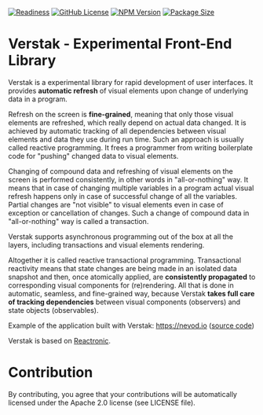 ﻿[![Readiness](https://img.shields.io/badge/release-beta-red.svg)](https://en.wikipedia.org/wiki/Software_release_life_cycle#Release_candidate)
[![GitHub License](https://img.shields.io/badge/license-Apache2-4cc61e.svg?style=flat)](https://github.com/nezaboodka/verstak/blob/master/LICENSE)
[![NPM Version](https://img.shields.io/npm/v/verstak.svg?style=flat&colorB=success)](https://www.npmjs.com/package/verstak)
[![Package Size](https://img.shields.io/bundlephobia/minzip/verstak.svg?colorB=success)](https://bundlephobia.com/result?p=verstak)

# **Verstak** - Experimental Front-End Library

Verstak is a experimental library for rapid development of user
interfaces. It provides **automatic refresh** of visual elements
upon change of underlying data in a program.

Refresh on the screen is **fine-grained**, meaning that only
those visual elements are refreshed, which really depend on
actual data changed. It is achieved by automatic tracking of
all dependencies between visual elements and data they use
during run time. Such an approach is usually called reactive
programming. It frees a programmer from writing boilerplate
code for "pushing" changed data to visual elements.

Changing of compound data and refreshing of visual elements
on the screen is performed consistently, in other words in
"all-or-nothing" way. It means that in case of changing
multiple variables in a program actual visual refresh
happens only in case of successful change of all the variables.
Partial changes are "not visible" to visual elements even
in case of exception or cancellation of changes. Such a
change of compound data in "all-or-nothing" way is called
a transaction.

Verstak supports asynchronous programming out of the box
at all the layers, including transactions and visual elements
rendering.

Altogether it is called reactive transactional programming.
Transactional reactivity means that state changes are being
made in an isolated data snapshot and then, once atomically
applied, are **consistently propagated** to corresponding
visual components for (re)rendering. All that is done in
automatic, seamless, and fine-grained way, because Verstak
**takes full care of tracking dependencies** between visual
components (observers) and state objects (observables).

Example of the application built with Verstak: https://nevod.io ([source code](https://gitlab.com/nezaboodka/nevod.web.public/-/blob/master/README.md))

Verstak is based on [Reactronic](https://github.com/nezaboodka/reactronic/blob/master/README.md#readme).

# Contribution

By contributing, you agree that your contributions will be
automatically licensed under the Apache 2.0 license (see LICENSE file).

